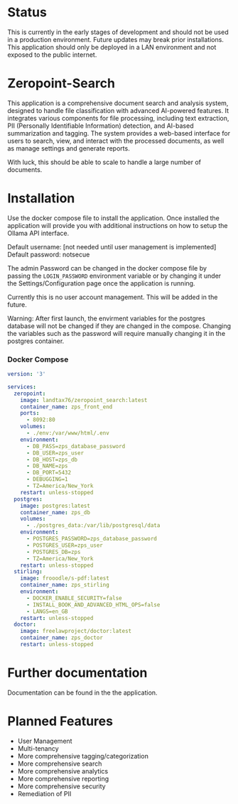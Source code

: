 # Status

This is currently in the early stages of development and should not be used in a production environment.  Future updates may break prior installations.  This application should only be deployed in a LAN environment and not exposed to the public internet.

# Zeropoint-Search

This application is a comprehensive document search and analysis system, designed to handle file classification with advanced AI-powered features. It integrates various components for file processing, including text extraction, PII (Personally Identifiable Information) detection, and AI-based summarization and tagging. The system provides a web-based interface for users to search, view, and interact with the processed documents, as well as manage settings and generate reports.

With luck, this should be able to scale to handle a large number of documents. 

# Installation

Use the docker compose file to install the application.  Once installed the application will provide you with additional instructions on how to setup the Ollama API interface.

Default username:  [not needed until user management is implemented]
Default password:  notsecue

The admin Password can be changed in the docker compose file by passing the `LOGIN_PASSWORD` environment variable or by changing it under the Settings/Configuration page once the application is running.

Currently this is no user account management.  This will be added in the future.

Warning: After first launch, the envirment variables for the postgres database will not be changed if they are changed in the compose. Changing the variables such as the password will require manually changing it in the postgres container.

### Docker Compose

```yaml
version: '3'

services:
  zeropoint:
    image: landtax76/zeropoint_search:latest
    container_name: zps_front_end
    ports:
      - 8092:80
    volumes:
      - ./env:/var/www/html/.env
    environment:
      - DB_PASS=zps_database_password
      - DB_USER=zps_user
      - DB_HOST=zps_db
      - DB_NAME=zps
      - DB_PORT=5432
      - DEBUGGING=1
      - TZ=America/New_York  
    restart: unless-stopped
  postgres:
    image: postgres:latest
    container_name: zps_db
    volumes:
      - ./postgres_data:/var/lib/postgresql/data
    environment:
      - POSTGRES_PASSWORD=zps_database_password
      - POSTGRES_USER=zps_user
      - POSTGRES_DB=zps
      - TZ=America/New_York
    restart: unless-stopped
  stirling:
    image: frooodle/s-pdf:latest
    container_name: zps_stirling
    environment:
      - DOCKER_ENABLE_SECURITY=false
      - INSTALL_BOOK_AND_ADVANCED_HTML_OPS=false
      - LANGS=en_GB
    restart: unless-stopped
  doctor:
    image: freelawproject/doctor:latest
    container_name: zps_doctor
    restart: unless-stopped
``` 
# Further documentation

Documentation can be found in the the application.

# Planned Features

- User Management
- Multi-tenancy
- More comprehensive tagging/categorization
- More comprehensive search
- More comprehensive analytics
- More comprehensive reporting
- More comprehensive security
- Remediation of PII
